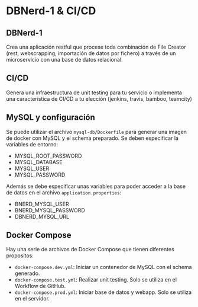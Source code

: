 # DBNerd-1 & CI/CD
## DBNerd-1
Crea una aplicación restful que procese toda combinación de File Creator (rest, webscrapping, importación de datos por fichero) a través de un microservicio con una base de datos relacional.
## CI/CD
Genera una infraestructura de unit testing para tu servicio o implementa una característica de CI/CD a tu elección (jenkins, travis, bamboo, teamcity)
## MySQL y configuración
Se puede utilizar el archivo `mysql-db/Dockerfile` para generar una imagen de docker con MySQL y el schema preparado. Se deben especificar la variables de entorno:
- MYSQL_ROOT_PASSWORD
- MYSQL_DATABASE
- MYSQL_USER
- MYSQL_PASSWORD

Además se debe especificar unas variables para poder acceder a la base de datos en el archivo `application.properties`:
- BNERD_MYSQL_USER
- BNERD_MYSQL_PASSWORD
- DBNERD_MYSQL_URL
## Docker Compose
Hay una serie de archivos de Docker Compose que tienen diferentes propositos:
- `docker-compose.dev.yml`: Iniciar un contenedor de MySQL con el schema generado.
- `docker-compose.test.yml`: Realizar unit testing. Solo se utiliza en el Workflow de GitHub.
- `docker-compose.prod.yml`: Iniciar base de datos y webapp. Solo se utiliza en el servidor.